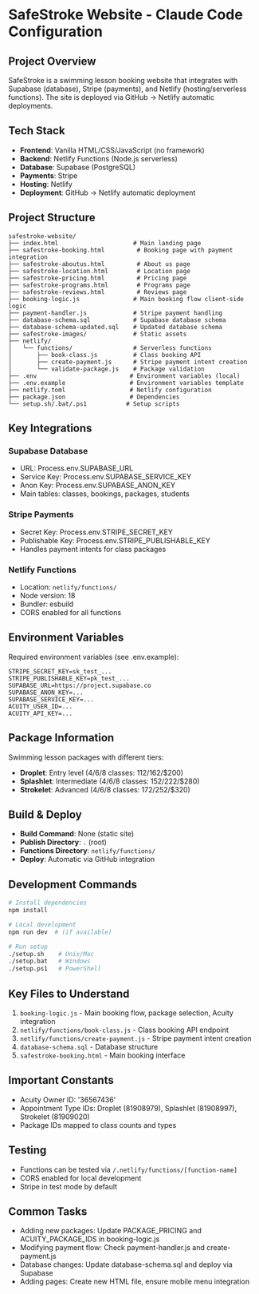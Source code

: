 # SafeStroke Website - Claude Code Configuration

## Project Overview
SafeStroke is a swimming lesson booking website that integrates with Supabase (database), Stripe (payments), and Netlify (hosting/serverless functions). The site is deployed via GitHub → Netlify automatic deployments.

## Tech Stack
- **Frontend**: Vanilla HTML/CSS/JavaScript (no framework)
- **Backend**: Netlify Functions (Node.js serverless)
- **Database**: Supabase (PostgreSQL)
- **Payments**: Stripe
- **Hosting**: Netlify
- **Deployment**: GitHub → Netlify automatic deployment

## Project Structure
```
safestroke-website/
├── index.html                     # Main landing page
├── safestroke-booking.html         # Booking page with payment integration
├── safestroke-aboutus.html         # About us page
├── safestroke-location.html        # Location page
├── safestroke-pricing.html         # Pricing page
├── safestroke-programs.html        # Programs page
├── safestroke-reviews.html         # Reviews page
├── booking-logic.js               # Main booking flow client-side logic
├── payment-handler.js             # Stripe payment handling
├── database-schema.sql            # Supabase database schema
├── database-schema-updated.sql    # Updated database schema
├── safestroke-images/             # Static assets
├── netlify/
│   └── functions/                 # Serverless functions
│       ├── book-class.js          # Class booking API
│       ├── create-payment.js      # Stripe payment intent creation
│       └── validate-package.js    # Package validation
├── .env                          # Environment variables (local)
├── .env.example                  # Environment variables template
├── netlify.toml                  # Netlify configuration
├── package.json                  # Dependencies
└── setup.sh/.bat/.ps1           # Setup scripts
```

## Key Integrations

### Supabase Database
- URL: Process.env.SUPABASE_URL
- Service Key: Process.env.SUPABASE_SERVICE_KEY
- Anon Key: Process.env.SUPABASE_ANON_KEY
- Main tables: classes, bookings, packages, students

### Stripe Payments
- Secret Key: Process.env.STRIPE_SECRET_KEY
- Publishable Key: Process.env.STRIPE_PUBLISHABLE_KEY
- Handles payment intents for class packages

### Netlify Functions
- Location: `netlify/functions/`
- Node version: 18
- Bundler: esbuild
- CORS enabled for all functions

## Environment Variables
Required environment variables (see .env.example):
```
STRIPE_SECRET_KEY=sk_test_...
STRIPE_PUBLISHABLE_KEY=pk_test_...
SUPABASE_URL=https://project.supabase.co
SUPABASE_ANON_KEY=...
SUPABASE_SERVICE_KEY=...
ACUITY_USER_ID=...
ACUITY_API_KEY=...
```

## Package Information
Swimming lesson packages with different tiers:
- **Droplet**: Entry level (4/6/8 classes: $112/$162/$200)
- **Splashlet**: Intermediate (4/6/8 classes: $152/$222/$280)
- **Strokelet**: Advanced (4/6/8 classes: $172/$252/$320)

## Build & Deploy
- **Build Command**: None (static site)
- **Publish Directory**: `.` (root)
- **Functions Directory**: `netlify/functions/`
- **Deploy**: Automatic via GitHub integration

## Development Commands
```bash
# Install dependencies
npm install

# Local development
npm run dev  # (if available)

# Run setup
./setup.sh    # Unix/Mac
./setup.bat   # Windows
./setup.ps1   # PowerShell
```

## Key Files to Understand
1. `booking-logic.js` - Main booking flow, package selection, Acuity integration
2. `netlify/functions/book-class.js` - Class booking API endpoint
3. `netlify/functions/create-payment.js` - Stripe payment intent creation
4. `database-schema.sql` - Database structure
5. `safestroke-booking.html` - Main booking interface

## Important Constants
- Acuity Owner ID: '36567436'
- Appointment Type IDs: Droplet (81908979), Splashlet (81908997), Strokelet (81909020)
- Package IDs mapped to class counts and types

## Testing
- Functions can be tested via `/.netlify/functions/[function-name]`
- CORS enabled for local development
- Stripe in test mode by default

## Common Tasks
- Adding new packages: Update PACKAGE_PRICING and ACUITY_PACKAGE_IDS in booking-logic.js
- Modifying payment flow: Check payment-handler.js and create-payment.js
- Database changes: Update database-schema.sql and deploy via Supabase
- Adding pages: Create new HTML file, ensure mobile menu integration